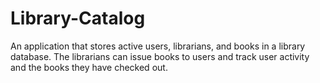 # Library-Catalog
An application that stores active users, librarians, and books in a library database. The librarians can issue books to users and track user activity and the books they have checked out.
